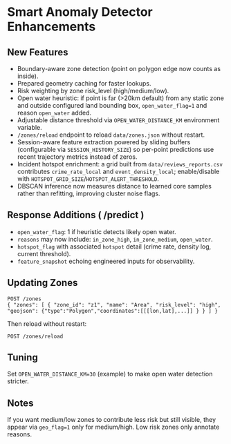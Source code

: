 # Smart Anomaly Detector Enhancements

## New Features
- Boundary-aware zone detection (point on polygon edge now counts as inside).
- Prepared geometry caching for faster lookups.
- Risk weighting by zone risk_level (high/medium/low).
- Open water heuristic: if point is far (>20km default) from any static zone and outside configured land bounding box, `open_water_flag=1` and reason `open_water` added.
- Adjustable distance threshold via `OPEN_WATER_DISTANCE_KM` environment variable.
- `/zones/reload` endpoint to reload `data/zones.json` without restart.
- Session-aware feature extraction powered by sliding buffers (configurable via `SESSION_HISTORY_SIZE`) so per-point predictions use recent trajectory metrics instead of zeros.
- Incident hotspot enrichment: a grid built from `data/reviews_reports.csv` contributes `crime_rate_local` and `event_density_local`; enable/disable with `HOTSPOT_GRID_SIZE`/`HOTSPOT_ALERT_THRESHOLD`.
- DBSCAN inference now measures distance to learned core samples rather than refitting, improving cluster noise flags.

## Response Additions ( /predict )
- `open_water_flag`: 1 if heuristic detects likely open water.
- `reasons` may now include: `in_zone_high`, `in_zone_medium`, `open_water`.
- `hotspot_flag` with associated `hotspot` detail (crime rate, density log, current threshold).
- `feature_snapshot` echoing engineered inputs for observability.

## Updating Zones
```
POST /zones
{ "zones": [ { "zone_id": "z1", "name": "Area", "risk_level": "high", "geojson": {"type":"Polygon","coordinates":[[[lon,lat],...]] } } ] }
```
Then reload without restart:
```
POST /zones/reload
```

## Tuning
Set `OPEN_WATER_DISTANCE_KM=30` (example) to make open water detection stricter.

## Notes
If you want medium/low zones to contribute less risk but still visible, they appear via `geo_flag=1` only for medium/high. Low risk zones only annotate reasons.
